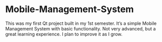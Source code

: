 # Mobile-Management-System
This was my first Qt project built in my 1st semester. It’s a simple Mobile Management System with basic functionality. Not very advanced, but a great learning experience. I plan to improve it as I grow.
